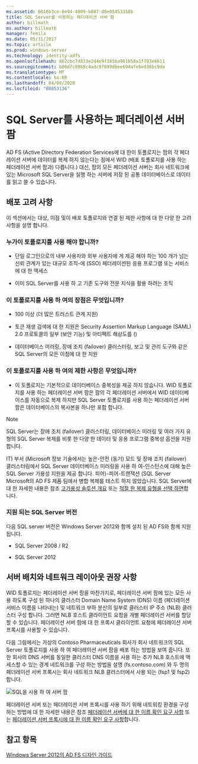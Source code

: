```yaml
---
ms.assetid: 6618b3ce-0e94-4009-b887-d8e05453358b
title: SQL Server를 사용하는 페더레이션 서버 팜
author: billmath
ms.author: billmath
manager: femila
ms.date: 05/31/2017
ms.topic: article
ms.prod: windows-server
ms.technology: identity-adfs
ms.openlocfilehash: 862cbc74833e2d4e9f385ba961b58a1f703e6611
ms.sourcegitcommit: b00d7c8968c4adc8f699dbee694afe6ed36bc9de
ms.translationtype: MT
ms.contentlocale: ko-KR
ms.lasthandoff: 04/08/2020
ms.locfileid: "80853136"
---
```

# <a name="federation-server-farm-using-sql-server"></a>SQL Server를 사용하는 페더레이션 서버 팜

AD FS \(Active Directory Federation Services에 대 한이 토폴로지는 팜의 각 페더레이션 서버에 데이터를 복제 하지 않는다는 점에서 WID \(배포 토폴로지를 사용 하는 페더레이션 서버 팜과\) 다릅니다.\) 대신, 팜의 모든 페더레이션 서버는 회사 네트워크에 있는 Microsoft SQL Server을 실행 하는 서버에 저장 된 공통 데이터베이스로 데이터를 읽고 쓸 수 있습니다.  
  
## <a name="deployment-considerations"></a>배포 고려 사항  
이 섹션에서는 대상, 이점 및이 배포 토폴로지와 연결 된 제한 사항에 대 한 다양 한 고려 사항을 설명 합니다.  
  
### <a name="who-should-use-this-topology"></a>누가이 토폴로지를 사용 해야 합니까?  
  
-   단일 로그인으로의 내부 사용자와 외부 사용자에 게 제공 해야 하는 100 개가 넘는 신뢰 관계가 있는 대규모 조직\-에 \(SSO\) 페더레이션된 응용 프로그램 또는 서비스에 대 한 액세스  
  
-   이미 SQL Server를 사용 하 고 기존 도구와 전문 지식을 활용 하려는 조직  
  
### <a name="what-are-the-benefits-of-using-this-topology"></a>이 토폴로지를 사용 하 여의 장점은 무엇입니까?  
  
-   100 이상 \(더 많은 트러스트 관계 지원\)  
  
-   토큰 재생 검색에 대 한 지원은 Security Assertion Markup Language \(SAML\) 2.0 프로토콜의 일부 \(보안 기능\) 및 아티팩트 해상도를 \(\)  
  
-   데이터베이스 미러링, 장애 조치 (failover) 클러스터링, 보고 및 관리 도구와 같은 SQL Server의 모든 이점에 대 한 지원  
  
### <a name="what-are-the-limitations-of-using-this-topology"></a>이 토폴로지를 사용 하 여의 제한 사항은 무엇입니까?  
  
-   이 토폴로지는 기본적으로 데이터베이스 중복성을 제공 하지 않습니다. WID 토폴로지를 사용 하는 페더레이션 서버 팜은 팜의 각 페더레이션 서버에서 WID 데이터베이스를 자동으로 복제 하지만 SQL Server 토폴로지를 사용 하는 페더레이션 서버 팜은 데이터베이스의 복사본을 하나만 포함 합니다.  
  
> [!NOTE]  
> SQL Server는 장애 조치 (failover) 클러스터링, 데이터베이스 미러링 및 여러 가지 유형의 SQL Server 복제를 비롯 한 다양 한 데이터 및 응용 프로그램 중복성 옵션을 지원 합니다.  
  
IT\) 부서 \(Microsoft 정보 기술에서는 높은\-안전 \(동기\) 모드 및 장애 조치 (failover) 클러스터링에서 SQL Server 데이터베이스 미러링을 사용 하 여\-인스턴스에 대해 높은 SQL Server 가용성 지원을 제공 합니다. 피어\)\-피어\-트랜잭션 \(SQL Server Microsoft의 AD FS 제품 팀에서 병합 복제를 테스트 하지 않았습니다. SQL Server에 대 한 자세한 내용은 참조 [고가용성 솔루션 개요](https://go.microsoft.com/fwlink/?LinkId=179853) 또는 [적절 한 복제 유형을 선택 하면](https://go.microsoft.com/fwlink/?LinkId=214648)합니다.  
  
### <a name="supported-sql-server-versions"></a>지원 되는 SQL Server 버전  
다음 SQL server 버전은 Windows Server 2012와 함께 설치 된 AD FS와 함께 지원 됩니다.  
  
-   SQL Server 2008 \/ R2  
  
-   SQL Server 2012  
  
## <a name="server-placement-and-network-layout-recommendations"></a>서버 배치와 네트워크 레이아웃 권장 사항  
WID 토폴로지는 페더레이션 서버 팜을 마찬가지로, 페더레이션 서버 팜에 있는 모든 사용 하도록 구성 된 하나의 클러스터 Domain Name System \(DNS\) 이름 \(페더레이션 서비스 이름을 나타내는\) 및 네트워크 부하 분산의 일부로 클러스터 IP 주소 \(NLB\) 클러스터 구성 합니다. 그러면 NLB 호스트 클라이언트 요청을 개별 페더레이션 서버를 할당할 수 있습니다. 페더레이션 서버 팜에 대 한 프록시 클라이언트 요청에 페더레이션 서버 프록시를 사용할 수 있습니다.  
  
다음 그림에서는 가상의 Contoso Pharmaceuticals 회사가 회사 네트워크의 SQL Server 토폴로지를 사용 하 여 페더레이션 서버 팜을 배포 하는 방법을 보여 줍니다. 또한 회사의 DNS 서버를 동일한 클러스터 DNS 이름을 사용 하는 추가 NLB 호스트에 액세스할 수 있는 경계 네트워크를 구성 하는 방법을 설명 \(fs.contoso.com\) 와 두 명의 페더레이션 서버 프록시는 회사 네트워크 NLB 클러스터에서 사용 되는 \(fsp1 및 fsp2\)합니다.  
  
![SQL을 사용 하 여 서버 팜](media/FarmSQLProxies.gif)  
  
페더레이션 서버 또는 페더레이션 서버 프록시를 사용 하기 위해 네트워킹 환경을 구성 하는 방법에 대 한 자세한 내용은 참조 [페더레이션 서버에 대 한 이름 확인 요구 사항](Name-Resolution-Requirements-for-Federation-Servers.md) 또는 [페더레이션 서버 프록시에 대 한 이름 확인 요구 사항](Name-Resolution-Requirements-for-Federation-Server-Proxies.md)합니다.  
  
## <a name="see-also"></a>참고 항목
[Windows Server 2012의 AD FS 디자인 가이드](AD-FS-Design-Guide-in-Windows-Server-2012.md)
